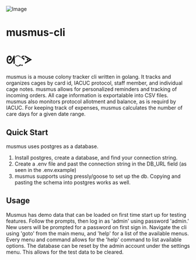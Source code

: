 ![Image](https://drive.google.com/file/d/1_VdXTD9r81iy57pmL3gaZbmxONBJuomM/view?usp=sharing)
# musmus-cli
# ᘛ⁐̤ᕐᐷ

musmus is a mouse colony tracker cli written in golang. It tracks and organizes cages by card id, IACUC protocol, staff member, and individual cage notes. musmus allows for personalized reminders and tracking of incoming orders. All cage information is exportalable into CSV files. musmus also monitors protocol allotment and balance, as is requird by IACUC. For keeping track of expenses, musmus calculates the number of care days for a given date range.

## Quick Start
musmus uses postgres as a database.
1. Install postgres, create a database, and find your connection string.
2. Create a .env file and past the connection string in the DB_URL field (as seen in the .env.example)
3. musmus supports using pressly/goose to set up the db. Copying and pasting the schema into postgres works as well.

## Usage
Musmus has demo data that can be loaded on first time start up for testing features. Follow the prompts, then log in as 'admin' using password 'admin.'
New users will be prompted for a password on first sign in.
Navigate the cli using 'goto' from the main menu, and 'help' for a list of the available menus.
Every menu and command allows for the 'help' command to list available options.
The database can be reset by the admin account under the settings menu. This allows for the test data to be cleared.